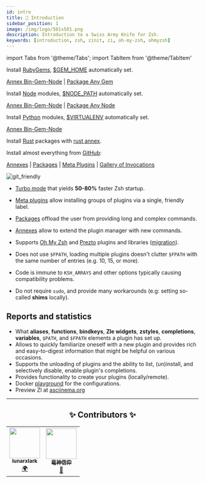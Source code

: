```yaml
---
id: intro
title: 🎉 Introduction
sidebar_position: 1
image: /img/logo/501x501.png
description: Introduction to a Swiss Army Knife for Zsh.
keywords: [introduction, zsh, zinit, zi, oh-my-zsh, ohmyzsh]
---
```


import Tabs from '@theme/Tabs'; import TabItem from '@theme/TabItem'

<Tabs>
  <TabItem value="gems" label="RubyGems">

Install [RubyGems](https://rubygems.org), [$GEM_HOME](https://guides.rubygems.org/command-reference/#gem-environment) automatically set.

[Annex Bin-Gem-Node](ecosystem/annexes/bin-gem-node) | [Package Any Gem](https://github.com/z-shell/any-gem)

  </TabItem>
  <TabItem value="node" label="Node">

Install [Node](https://www.npmjs.com) modules, [$NODE_PATH](https://nodejs.org/api/modules.html#modules_loading_from_the_global_folders) automatically set.

[Annex Bin-Gem-Node](ecosystem/annexes/bin-gem-node) | [Package Any Node](https://github.com/z-shell/any-node)

  </TabItem>
  <TabItem value="pip" label="Python">

Install [Python](https://python.org) modules, [$VIRTUALENV](https://docs.python.org/3/tutorial/venv.html) automatically set.

[Annex Bin-Gem-Node](ecosystem/annexes/bin-gem-node)

  </TabItem>
  <TabItem value="rust" label="Rust">

Install [Rust](https://crates.io) packages with [rust annex](ecosystem/annexes/rust).

  </TabItem>
  <TabItem value="github" label="GitHub" default>

Install almost everything from [GitHub](https://github.com):

[Annexes](ecosystem/annexes) | [Packages](ecosystem/packages) | [Meta Plugins](ecosystem/annexes/meta-plugins) | [Gallery of Invocations](gallery/collection)

</TabItem>
</Tabs>

<img src="img/logo/zi/png/z_git.png" alt="git_friendly" />

- [Turbo mode](getting_started/overview#turbo-mode-zsh--53) that yields **50-80%** faster Zsh startup.

- [Meta plugins](/search?q=meta+plugins) allow installing groups of plugins via a single, friendly label.

- [Packages](/search?q=packages) offload the user from providing long and complex commands.

- [Annexes](/search?q=annexes) allow to extend the plugin manager with new commands.

- Supports [Oh My Zsh](getting_started/overview#oh-my-zsh-prezto) and [Prezto](getting_started/overview#oh-my-zsh-prezto) plugins and libraries ([migration](getting_started/migration)).

- Does not use `$FPATH`, loading multiple plugins doesn't clutter `$FPATH` with the same number of entries (e.g. 10, 15, or more).
- Code is immune to `KSH_ARRAYS` and other options typically causing compatibility problems.
- Do not require `sudo`, and provide many workarounds (e.g: setting so-called **shims** locally).

## Reports and statistics

- What **aliases**, **functions**, **bindkeys**, **Zle widgets**, **zstyles**, **completions**, **variables**, `$PATH`, and `$FPATH` elements a plugin has set up.
- Allows to quickly familiarize oneself with a new plugin and provides rich and easy-to-digest information that might be helpful on various occasions.
- Supports the unloading of plugins and the ability to list, (un)install, and selectively disable, enable plugin's completions.
- Provides functionality to create your plugins (locally/remote).
- Docker [playground](https://github.com/z-shell/playground) for the configurations.
- Preview ZI at [asciinema.org](https://asciinema.org/a/459358)

---

<div align ="center">

## ✨ Contributors ✨

<!-- ALL-CONTRIBUTORS-LIST:START - Do not remove or modify this section -->
<!-- prettier-ignore-start -->
<!-- markdownlint-disable -->
<table>
  <tr>
    <td align="center"><a href="https://github.com/lunarxlark"><img src="https://avatars.githubusercontent.com/u/18758150?v=4?s=80" width="80px;" alt=""/><br /><sub><b>lunarxlark</b></sub></a><br /><a href="#translation-lunarxlark" title="Translation">🌍</a></td>
    <td align="center"><a href="https://github.com/the-ryujin"><img src="https://avatars.githubusercontent.com/u/98503588?v=4?s=80" width="80px;" alt=""/><br /><sub><b>竜神信仰</b></sub></a><br /><a href="#maintenance-the-ryujin" title="Maintenance">🚧</a></td>
  </tr>
</table>

<!-- markdownlint-restore -->
<!-- prettier-ignore-end -->

<!-- ALL-CONTRIBUTORS-LIST:END -->

</div>
